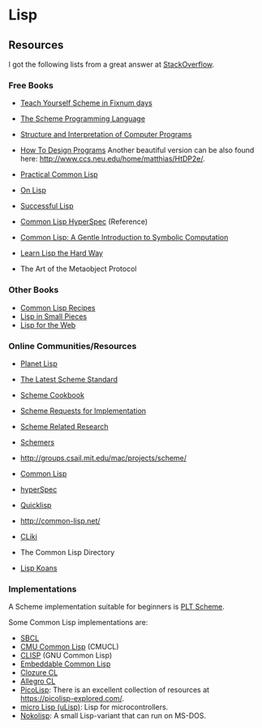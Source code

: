 Lisp
====

Resources
---------

I got the following lists from a great answer at [StackOverflow][so-answer].

[so-answer]:	http://stackoverflow.com/questions/2241111/lisp-community-quality-tutorials-resources

### Free Books

 - [Teach Yourself Scheme in Fixnum days][fixnum]
 - [The Scheme Programming Language][scheme]
 - [Structure and Interpretation of Computer Programs][sicp]
 - [How To Design Programs][htdp]
   Another beautiful version can be also found here:
   <http://www.ccs.neu.edu/home/matthias/HtDP2e/>.

 - [Practical Common Lisp][practical-clisp]
 - [On Lisp][on-lisp]
 - [Successful Lisp](http://www.psg.com/~dlamkins/sl/)
 - [Common Lisp HyperSpec][clisp-spec] (Reference)
 - [Common Lisp: A Gentle Introduction to Symbolic Computation][clisp-gentle]
 - [Learn Lisp the Hard Way](http://learnlispthehardway.org/)
 - The Art of the Metaobject Protocol

### Other Books

 - [Common Lisp Recipes](http://weitz.de/cl-recipes/)
 - [Lisp in Small Pieces](https://www.amazon.com/Lisp-Small-Pieces-Christian-Queinnec/dp/0521545668)
 - [Lisp for the Web](https://leanpub.com/lispweb)

### Online Communities/Resources

 - [Planet Lisp](http://planet.lisp.org/)
 - [The Latest Scheme Standard][scheme-standard]
 - [Scheme Cookbook][scheme-cookbook]
 - [Scheme Requests for Implementation][scheme-requests]
 - [Scheme Related Research][scheme-research]
 - [Schemers](http://www.schemers.org)
 - <http://groups.csail.mit.edu/mac/projects/scheme/>
 - [Common Lisp](http://lisp-lang.org/)
 - [hyperSpec](http://hyperspec.r-forge.r-project.org/)
 - [Quicklisp](https://www.quicklisp.org/)

 - <http://common-lisp.net/>
 - [CLiki](http://www.cliki.net/)
 - The Common Lisp Directory

 - [Lisp Koans](https://github.com/google/lisp-koans)

### Implementations

A Scheme implementation suitable for beginners is [PLT Scheme](http://www.plt-scheme.org/).

Some Common Lisp implementations are:

 - [SBCL](http://www.sbcl.org/)
 - [CMU Common Lisp](https://www.cons.org/cmucl/) (CMUCL)
 - [CLISP](http://clisp.cons.org/) (GNU Common Lisp)
 - [Embeddable Common Lisp](https://common-lisp.net/project/ecl/)
 - [Clozure CL](http://www.clozure.com/clozurecl.html)
 - [Allegro CL](http://www.franz.com/products/allegrocl/)
 - [PicoLisp](https://picolisp.com/):
   There is an excellent collection of resources at <https://picolisp-explored.com/>.
 - [micro Lisp (uLisp)](http://www.ulisp.com/):
   Lisp for microcontrollers.
 - [Nokolisp](http://timonoko.github.io/Nokolisp.htm):
   A small Lisp-variant that can run on MS-DOS.



[fixnum]:	http://download.plt-scheme.org/doc/205/pdf/t-y-scheme.pdf
[scheme]:	http://www.scheme.com/tspl4/
[sicp]:		http://mitpress.mit.edu/sicp/
[htdp]:		http://htdp.org/

[scheme-standard]:	http://www.r6rs.org/
[scheme-cookbook]:	http://schemecookbook.org/
[scheme-requests]:	http://srfi.schemers.org/
[scheme-research]:	http://library.readscheme.org/

[practical-clisp]:	http://www.gigamonkeys.com/book/
[on-lisp]:		http://www.paulgraham.com/onlisp.html
[clisp-spec]:		http://www.lispworks.com/documentation/HyperSpec/Front/
[clisp-gentle]:		http://www.cs.cmu.edu/~dst/LispBook/
